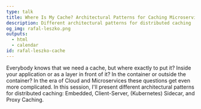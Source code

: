 ```yaml
---
type: talk
title: Where Is My Cache? Architectural Patterns for Caching Microservices by Example
description: Different architectural patterns for distributed caching
og_img: rafal-leszko.png
outputs:
  - html
  - calendar
id: rafal-leszko-cache
---
```


Everybody knows that we need a cache, but where exactly to put it? Inside your application or as a layer in front of it? In the container or outside the container? In the era of Cloud and Microservices these questions get even more complicated. In this session, I'll present different architectural patterns for distributed caching: Embedded, Client-Server, (Kubernetes) Sidecar, and Proxy Caching.
